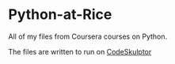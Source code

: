 # Python-at-Rice

All of my files from Coursera courses on Python.

The files are written to run on [CodeSkulptor](http://www.codeskulptor.org/)


